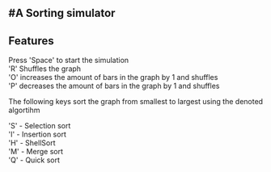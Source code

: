 #A Sorting simulator
---

## Features
Press 'Space' to start the simulation <br>
'R' Shuffles the graph<br>
'O' increases the amount of bars in the graph by 1 and shuffles <br>
'P' decreases the amount of bars in the graph by 1 and shuffles <br>

The following keys sort the graph from smallest to largest using the denoted algortihm<br>

'S' - Selection sort<br>
'I' - Insertion sort <br>
'H' - ShellSort <br>
'M' - Merge sort <br>
'Q' - Quick sort <br>
